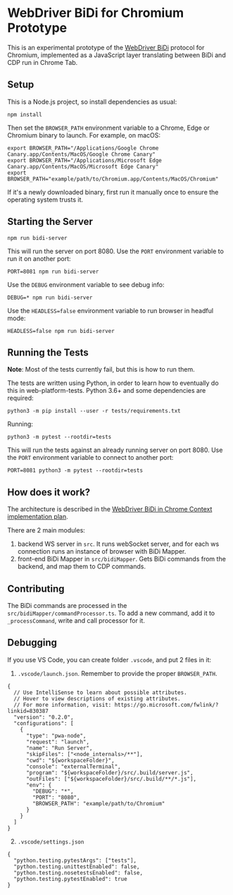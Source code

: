 # WebDriver BiDi for Chromium Prototype

This is an experimental prototype of the [WebDriver BiDi](https://w3c.github.io/webdriver-bidi/) protocol for Chromium, implemented as a JavaScript layer translating between BiDi and CDP run in Chrome Tab.

## Setup

This is a Node.js project, so install dependencies as usual:

    npm install

Then set the `BROWSER_PATH` environment variable to a Chrome, Edge or Chromium binary to launch. For example, on macOS:

    export BROWSER_PATH="/Applications/Google Chrome Canary.app/Contents/MacOS/Google Chrome Canary"
    export BROWSER_PATH="/Applications/Microsoft Edge Canary.app/Contents/MacOS/Microsoft Edge Canary"
    export BROWSER_PATH="example/path/to/Chromium.app/Contents/MacOS/Chromium"

If it's a newly downloaded binary, first run it manually once to ensure the operating system trusts it.

## Starting the Server

    npm run bidi-server

This will run the server on port 8080. Use the `PORT` environment variable to
run it on another port:

    PORT=8081 npm run bidi-server

Use the `DEBUG` environment variable to see debug info:

    DEBUG=* npm run bidi-server

Use the `HEADLESS=false` environment variable to run browser in headful mode:

    HEADLESS=false npm run bidi-server

## Running the Tests

**Note**: Most of the tests currently fail, but this is how to run them.

The tests are written using Python, in order to learn how to eventually do this
in web-platform-tests. Python 3.6+ and some dependencies are required:

    python3 -m pip install --user -r tests/requirements.txt

Running:

    python3 -m pytest --rootdir=tests

This will run the tests against an already running server on port 8080. Use the `PORT` environment variable to connect to another port:

    PORT=8081 python3 -m pytest --rootdir=tests

## How does it work?

The architecture is described in the [WebDriver BiDi in Chrome Context implementation plan](https://docs.google.com/document/d/1VfQ9tv0wPSnb5TI-MOobjoQ5CXLnJJx9F_PxOMQc8kY).

There are 2 main modules:

1. backend WS server in `src`. It runs webSocket server, and for each ws connection runs an instance of browser with BiDi Mapper.
2. front-end BiDi Mapper in `src/bidiMapper`. Gets BiDi commands from the backend, and map them to CDP commands.

## Contributing

The BiDi commands are processed in the `src/bidiMapper/commandProcessor.ts`. To add a new command, add it to `_processCommand`, write and call processor for it.

## Debugging

If you use VS Code, you can create folder `.vscode`, and put 2 files in it:
1. `.vscode/launch.json`. Remember to provide the proper `BROWSER_PATH`.
```
{
  // Use IntelliSense to learn about possible attributes.
  // Hover to view descriptions of existing attributes.
  // For more information, visit: https://go.microsoft.com/fwlink/?linkid=830387
  "version": "0.2.0",
  "configurations": [
    {
      "type": "pwa-node",
      "request": "launch",
      "name": "Run Server",
      "skipFiles": ["<node_internals>/**"],
      "cwd": "${workspaceFolder}",
      "console": "externalTerminal",
      "program": "${workspaceFolder}/src/.build/server.js",
      "outFiles": ["${workspaceFolder}/src/.build/**/*.js"],
      "env": {
        "DEBUG": "*",
        "PORT": "8080",
        "BROWSER_PATH": "example/path/to/Chromium"
      }
    }
  ]
}
```

2. `.vscode/settings.json`
```
{
  "python.testing.pytestArgs": ["tests"],
  "python.testing.unittestEnabled": false,
  "python.testing.nosetestsEnabled": false,
  "python.testing.pytestEnabled": true
}
```